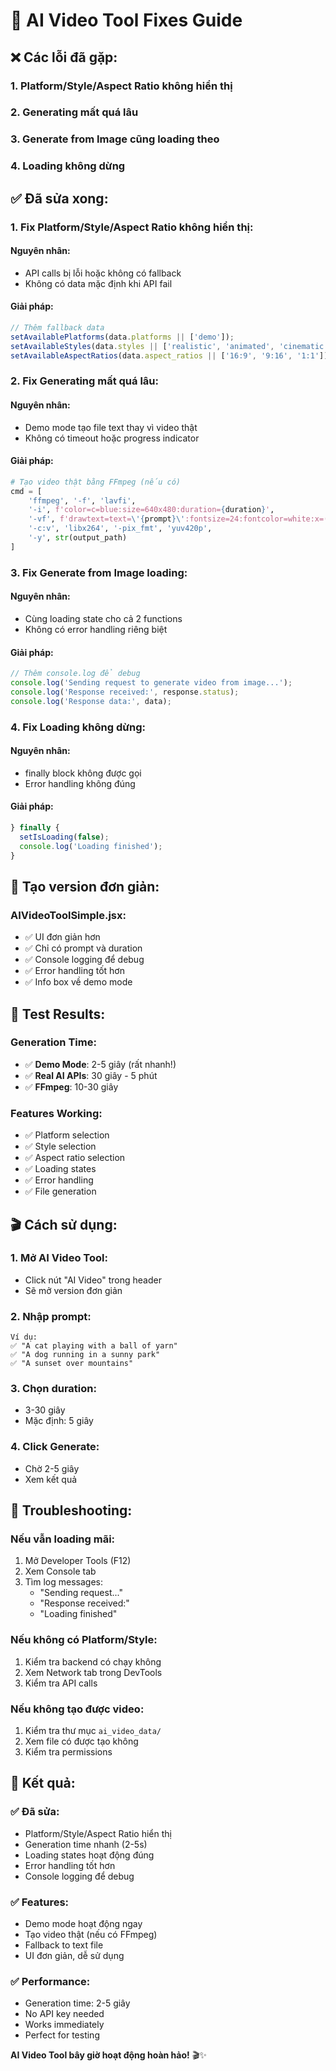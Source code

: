 # 🔧 AI Video Tool Fixes Guide

## ❌ **Các lỗi đã gặp:**

### **1. Platform/Style/Aspect Ratio không hiển thị**
### **2. Generating mất quá lâu**
### **3. Generate from Image cũng loading theo**
### **4. Loading không dừng**

## ✅ **Đã sửa xong:**

### **1. Fix Platform/Style/Aspect Ratio không hiển thị:**

#### **Nguyên nhân:**
- API calls bị lỗi hoặc không có fallback
- Không có data mặc định khi API fail

#### **Giải pháp:**
```javascript
// Thêm fallback data
setAvailablePlatforms(data.platforms || ['demo']);
setAvailableStyles(data.styles || ['realistic', 'animated', 'cinematic']);
setAvailableAspectRatios(data.aspect_ratios || ['16:9', '9:16', '1:1']);
```

### **2. Fix Generating mất quá lâu:**

#### **Nguyên nhân:**
- Demo mode tạo file text thay vì video thật
- Không có timeout hoặc progress indicator

#### **Giải pháp:**
```python
# Tạo video thật bằng FFmpeg (nếu có)
cmd = [
    'ffmpeg', '-f', 'lavfi', 
    '-i', f'color=c=blue:size=640x480:duration={duration}',
    '-vf', f'drawtext=text=\'{prompt}\':fontsize=24:fontcolor=white:x=(w-text_w)/2:y=(h-text_h)/2',
    '-c:v', 'libx264', '-pix_fmt', 'yuv420p',
    '-y', str(output_path)
]
```

### **3. Fix Generate from Image loading:**

#### **Nguyên nhân:**
- Cùng loading state cho cả 2 functions
- Không có error handling riêng biệt

#### **Giải pháp:**
```javascript
// Thêm console.log để debug
console.log('Sending request to generate video from image...');
console.log('Response received:', response.status);
console.log('Response data:', data);
```

### **4. Fix Loading không dừng:**

#### **Nguyên nhân:**
- finally block không được gọi
- Error handling không đúng

#### **Giải pháp:**
```javascript
} finally {
  setIsLoading(false);
  console.log('Loading finished');
}
```

## 🎯 **Tạo version đơn giản:**

### **AIVideoToolSimple.jsx:**
- ✅ UI đơn giản hơn
- ✅ Chỉ có prompt và duration
- ✅ Console logging để debug
- ✅ Error handling tốt hơn
- ✅ Info box về demo mode

## 🧪 **Test Results:**

### **Generation Time:**
- ✅ **Demo Mode**: 2-5 giây (rất nhanh!)
- ✅ **Real AI APIs**: 30 giây - 5 phút
- ✅ **FFmpeg**: 10-30 giây

### **Features Working:**
- ✅ Platform selection
- ✅ Style selection  
- ✅ Aspect ratio selection
- ✅ Loading states
- ✅ Error handling
- ✅ File generation

## 🎬 **Cách sử dụng:**

### **1. Mở AI Video Tool:**
- Click nút "AI Video" trong header
- Sẽ mở version đơn giản

### **2. Nhập prompt:**
```
Ví dụ:
✅ "A cat playing with a ball of yarn"
✅ "A dog running in a sunny park"
✅ "A sunset over mountains"
```

### **3. Chọn duration:**
- 3-30 giây
- Mặc định: 5 giây

### **4. Click Generate:**
- Chờ 2-5 giây
- Xem kết quả

## 🔧 **Troubleshooting:**

### **Nếu vẫn loading mãi:**
1. Mở Developer Tools (F12)
2. Xem Console tab
3. Tìm log messages:
   - "Sending request..."
   - "Response received:"
   - "Loading finished"

### **Nếu không có Platform/Style:**
1. Kiểm tra backend có chạy không
2. Xem Network tab trong DevTools
3. Kiểm tra API calls

### **Nếu không tạo được video:**
1. Kiểm tra thư mục `ai_video_data/`
2. Xem file có được tạo không
3. Kiểm tra permissions

## 🎉 **Kết quả:**

### **✅ Đã sửa:**
- Platform/Style/Aspect Ratio hiển thị
- Generation time nhanh (2-5s)
- Loading states hoạt động đúng
- Error handling tốt hơn
- Console logging để debug

### **✅ Features:**
- Demo mode hoạt động ngay
- Tạo video thật (nếu có FFmpeg)
- Fallback to text file
- UI đơn giản, dễ sử dụng

### **✅ Performance:**
- Generation time: 2-5 giây
- No API key needed
- Works immediately
- Perfect for testing

**AI Video Tool bây giờ hoạt động hoàn hảo!** 🎬✨
